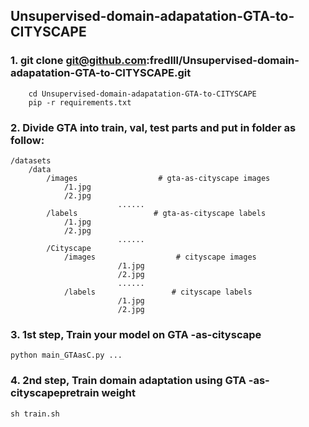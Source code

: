 

## Unsupervised-domain-adapatation-GTA-to-CITYSCAPE

### 1. git clone git@github.com:fredlll/Unsupervised-domain-adapatation-GTA-to-CITYSCAPE.git
		cd Unsupervised-domain-adapatation-GTA-to-CITYSCAPE
		pip -r requirements.txt 

### 2. Divide GTA into train, val, test parts and put in folder as follow:

```
/datasets
    /data
        /images                  # gta-as-cityscape images
            /1.jpg
            /2.jpg
                        ......
        /labels                 # gta-as-cityscape labels
            /1.jpg
            /2.jpg
                        ......        
        /Cityscape                
            /images                  # cityscape images
                        /1.jpg
                        /2.jpg
                        ......
            /labels                 # cityscape labels
                        /1.jpg
                        /2.jpg
```

### 3. 1st step, Train your model on GTA -as-cityscape
```
python main_GTAasC.py ...

```

### 4. 2nd step, Train domain adaptation using GTA -as-cityscapepretrain weight
```
sh train.sh

```